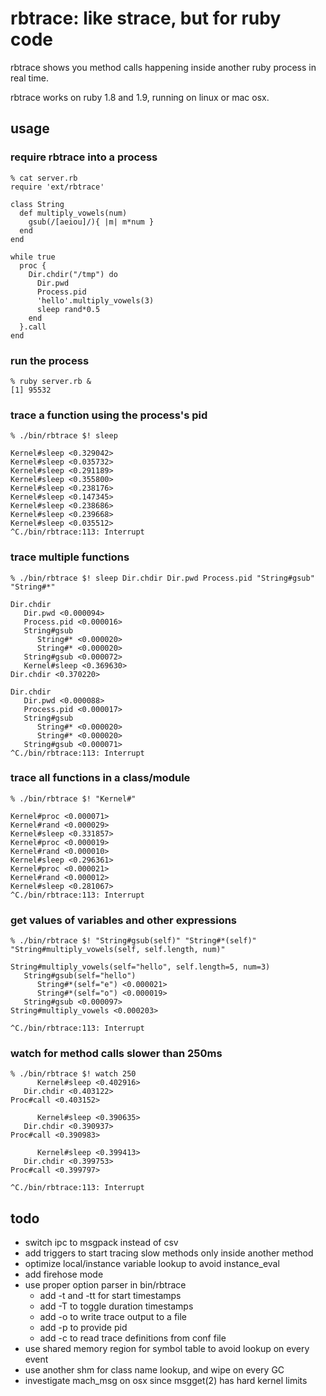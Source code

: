 # rbtrace: like strace, but for ruby code

rbtrace shows you method calls happening inside another ruby process in real
time.

rbtrace works on ruby 1.8 and 1.9, running on linux or mac osx.

## usage

### require rbtrace into a process

    % cat server.rb
    require 'ext/rbtrace'

    class String
      def multiply_vowels(num)
        gsub(/[aeiou]/){ |m| m*num }
      end
    end

    while true
      proc {
        Dir.chdir("/tmp") do
          Dir.pwd
          Process.pid
          'hello'.multiply_vowels(3)
          sleep rand*0.5
        end
      }.call
    end

### run the process

    % ruby server.rb &
    [1] 95532

### trace a function using the process's pid

    % ./bin/rbtrace $! sleep

    Kernel#sleep <0.329042>
    Kernel#sleep <0.035732>
    Kernel#sleep <0.291189>
    Kernel#sleep <0.355800>
    Kernel#sleep <0.238176>
    Kernel#sleep <0.147345>
    Kernel#sleep <0.238686>
    Kernel#sleep <0.239668>
    Kernel#sleep <0.035512>
    ^C./bin/rbtrace:113: Interrupt

### trace multiple functions

    % ./bin/rbtrace $! sleep Dir.chdir Dir.pwd Process.pid "String#gsub" "String#*"

    Dir.chdir
       Dir.pwd <0.000094>
       Process.pid <0.000016>
       String#gsub
          String#* <0.000020>
          String#* <0.000020>
       String#gsub <0.000072>
       Kernel#sleep <0.369630>
    Dir.chdir <0.370220>

    Dir.chdir
       Dir.pwd <0.000088>
       Process.pid <0.000017>
       String#gsub
          String#* <0.000020>
          String#* <0.000020>
       String#gsub <0.000071>
    ^C./bin/rbtrace:113: Interrupt

### trace all functions in a class/module

    % ./bin/rbtrace $! "Kernel#"

    Kernel#proc <0.000071>
    Kernel#rand <0.000029>
    Kernel#sleep <0.331857>
    Kernel#proc <0.000019>
    Kernel#rand <0.000010>
    Kernel#sleep <0.296361>
    Kernel#proc <0.000021>
    Kernel#rand <0.000012>
    Kernel#sleep <0.281067>
    ^C./bin/rbtrace:113: Interrupt

### get values of variables and other expressions

    % ./bin/rbtrace $! "String#gsub(self)" "String#*(self)" "String#multiply_vowels(self, self.length, num)"

    String#multiply_vowels(self="hello", self.length=5, num=3)
       String#gsub(self="hello")
          String#*(self="e") <0.000021>
          String#*(self="o") <0.000019>
       String#gsub <0.000097>
    String#multiply_vowels <0.000203>

    ^C./bin/rbtrace:113: Interrupt

### watch for method calls slower than 250ms

    % ./bin/rbtrace $! watch 250
          Kernel#sleep <0.402916>
       Dir.chdir <0.403122>
    Proc#call <0.403152>

          Kernel#sleep <0.390635>
       Dir.chdir <0.390937>
    Proc#call <0.390983>

          Kernel#sleep <0.399413>
       Dir.chdir <0.399753>
    Proc#call <0.399797>

    ^C./bin/rbtrace:113: Interrupt

## todo

* switch ipc to msgpack instead of csv
* add triggers to start tracing slow methods only inside another method
* optimize local/instance variable lookup to avoid instance_eval
* add firehose mode
* use proper option parser in bin/rbtrace
  * add -t and -tt for start timestamps
  * add -T to toggle duration timestamps
  * add -o to write trace output to a file
  * add -p to provide pid
  * add -c to read trace definitions from conf file
* use shared memory region for symbol table to avoid lookup on every event
* use another shm for class name lookup, and wipe on every GC
* investigate mach_msg on osx since msgget(2) has hard kernel limits


